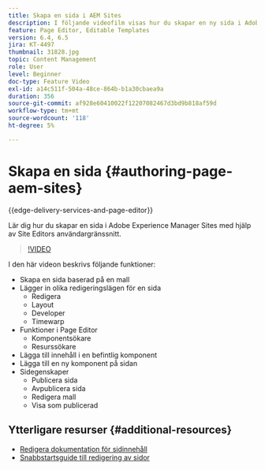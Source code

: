 ```yaml
---
title: Skapa en sida i AEM Sites
description: I följande videofilm visas hur du skapar en ny sida i Adobe Experience Manager Sites med hjälp av användargränssnittet i Site Editor
feature: Page Editor, Editable Templates
version: 6.4, 6.5
jira: KT-4497
thumbnail: 31828.jpg
topic: Content Management
role: User
level: Beginner
doc-type: Feature Video
exl-id: a14c511f-504a-48ce-864b-b1a30cbaea9a
duration: 356
source-git-commit: af928e60410022f12207082467d3bd9b818af59d
workflow-type: tm+mt
source-wordcount: '118'
ht-degree: 5%

---
```


# Skapa en sida {#authoring-page-aem-sites}

{{edge-delivery-services-and-page-editor}}

Lär dig hur du skapar en sida i Adobe Experience Manager Sites med hjälp av Site Editors användargränssnitt.

>[!VIDEO](https://video.tv.adobe.com/v/31828?quality=12&learn=on)

I den här videon beskrivs följande funktioner:

* Skapa en sida baserad på en mall
* Lägger in olika redigeringslägen för en sida
   * Redigera
   * Layout
   * Developer
   * Timewarp
* Funktioner i Page Editor
   * Komponentsökare
   * Resurssökare
* Lägga till innehåll i en befintlig komponent
* Lägga till en ny komponent på sidan
* Sidegenskaper
   * Publicera sida
   * Avpublicera sida
   * Redigera mall
   * Visa som publicerad

## Ytterligare resurser {#additional-resources}

* [Redigera dokumentation för sidinnehåll](https://experienceleague.adobe.com/docs/experience-manager-cloud-service/sites/authoring/fundamentals/editing-content.html)
* [Snabbstartsguide till redigering av sidor](https://experienceleague.adobe.com/docs/experience-manager-cloud-service/sites/authoring/getting-started/quick-start.html)
